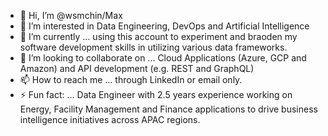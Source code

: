 - 👋 Hi, I’m @wsmchin/Max
- 👀 I’m interested in Data Engineering, DevOps and Artificial Intelligence 
- 🌱 I’m currently ... using this account to experiment and braoden my software development skills in utilizing various data frameworks. 
- 💞️ I’m looking to collaborate on ... Cloud Applications (Azure, GCP and Amazon) and API development (e.g. REST and GraphQL) 
- 📫 How to reach me ... through LinkedIn or email only. 
- ⚡ Fun fact: ... Data Engineer with 2.5 years experience working on Energy, Facility Management and Finance applications to drive business intelligence initiatives across APAC regions.

<!---
wsmchin/wsmchin is a ✨ special ✨ repository because its `README.md` (this file) appears on your GitHub profile.
You can click the Preview link to take a look at your changes.
--->
